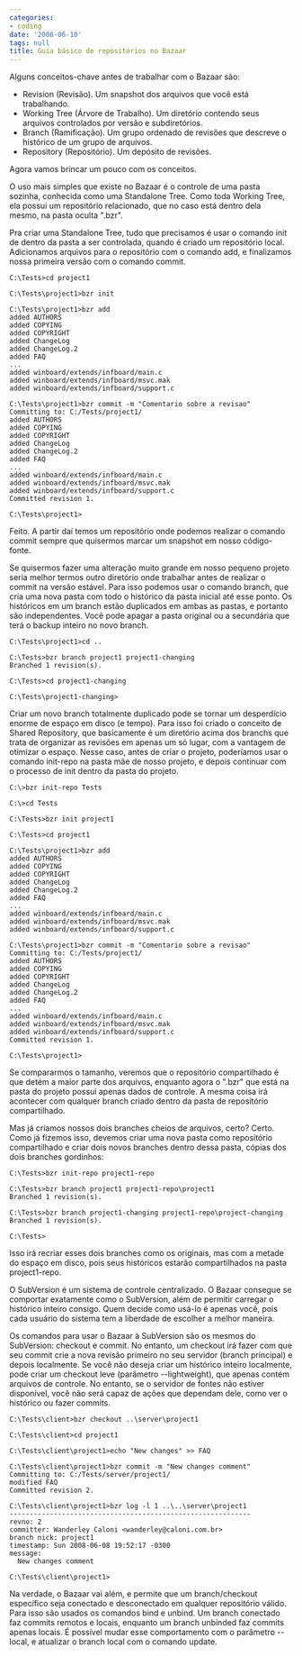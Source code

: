 ```yaml
---
categories:
- coding
date: '2008-06-10'
tags: null
title: Guia básico de repositórios no Bazaar
---
```


Alguns conceitos-chave antes de trabalhar com o Bazaar são:

 - Revision (Revisão). Um snapshot dos arquivos que você está trabalhando.
 - Working Tree (Árvore de Trabalho). Um diretório contendo seus arquivos controlados por versão e subdiretórios.
 - Branch (Ramificação). Um grupo ordenado de revisões que descreve o histórico de um grupo de arquivos.
 - Repository (Repositório). Um depósito de revisões.

Agora vamos brincar um pouco com os conceitos.

O uso mais simples que existe no Bazaar é o controle de uma pasta sozinha, conhecida como uma Standalone Tree. Como toda Working Tree, ela possui um repositório relacionado, que no caso está dentro dela mesmo, na pasta oculta ".bzr".

Pra criar uma Standalone Tree, tudo que precisamos é usar o comando init de dentro da pasta a ser controlada, quando é criado um repositório local. Adicionamos arquivos para o repositório com o comando add, e finalizamos nossa primeira versão com o comando commit.

    C:\Tests>cd project1
    
    C:\Tests\project1>bzr init
    
    C:\Tests\project1>bzr add
    added AUTHORS
    added COPYING
    added COPYRIGHT
    added ChangeLog
    added ChangeLog.2
    added FAQ
    ...
    added winboard/extends/infboard/main.c
    added winboard/extends/infboard/msvc.mak
    added winboard/extends/infboard/support.c
    
    C:\Tests\project1>bzr commit -m "Comentario sobre a revisao"
    Committing to: C:/Tests/project1/
    added AUTHORS
    added COPYING
    added COPYRIGHT
    added ChangeLog
    added ChangeLog.2
    added FAQ
    ...
    added winboard/extends/infboard/main.c
    added winboard/extends/infboard/msvc.mak
    added winboard/extends/infboard/support.c
    Committed revision 1.
    
    C:\Tests\project1>

Feito. A partir daí temos um repositório onde podemos realizar o comando commit sempre que quisermos marcar um snapshot em nosso código-fonte.

Se quisermos fazer uma alteração muito grande em nosso pequeno projeto seria melhor termos outro diretório onde trabalhar antes de realizar o commit na versão estável. Para isso podemos usar o comando branch, que cria uma nova pasta com todo o histórico da pasta inicial até esse ponto. Os históricos em um branch estão duplicados em ambas as pastas, e portanto são independentes. Você pode apagar a pasta original ou a secundária que terá o backup inteiro no novo branch.

    C:\Tests\project1>cd ..
    
    C:\Tests>bzr branch project1 project1-changing
    Branched 1 revision(s).
    
    C:\Tests>cd project1-changing
    
    C:\Tests\project1-changing>

Criar um novo branch totalmente duplicado pode se tornar um desperdício enorme de espaço em disco (e tempo). Para isso foi criado o conceito de Shared Repository, que basicamente é um diretório acima dos branchs que trata de organizar as revisões em apenas um só lugar, com a vantagem de otimizar o espaço. Nesse caso, antes de criar o projeto, poderíamos usar o comando init-repo na pasta mãe de nosso projeto, e depois continuar com o processo de init dentro da pasta do projeto.

    C:\>bzr init-repo Tests
    
    C:\>cd Tests
    
    C:\Tests>bzr init project1

    C:\Tests>cd project1

    C:\Tests\project1>bzr add
    added AUTHORS
    added COPYING
    added COPYRIGHT
    added ChangeLog
    added ChangeLog.2
    added FAQ
    ...
    added winboard/extends/infboard/main.c
    added winboard/extends/infboard/msvc.mak
    added winboard/extends/infboard/support.c
    
    C:\Tests\project1>bzr commit -m "Comentario sobre a revisao"
    Committing to: C:/Tests/project1/
    added AUTHORS
    added COPYING
    added COPYRIGHT
    added ChangeLog
    added ChangeLog.2
    added FAQ
    ...
    added winboard/extends/infboard/main.c
    added winboard/extends/infboard/msvc.mak
    added winboard/extends/infboard/support.c
    Committed revision 1.

    C:\Tests\project1>

Se compararmos o tamanho, veremos que o repositório compartilhado é que detém a maior parte dos arquivos, enquanto agora o ".bzr" que está na pasta do projeto possui apenas dados de controle. A mesma coisa irá acontecer com qualquer branch criado dentro da pasta de repositório compartilhado.

Mas já criamos nossos dois branches cheios de arquivos, certo? Certo. Como já fizemos isso, devemos criar uma nova pasta como repositório compartilhado e criar dois novos branches dentro dessa pasta, cópias dos dois branches gordinhos:

    C:\Tests>bzr init-repo project1-repo
    
    C:\Tests>bzr branch project1 project1-repo\project1
    Branched 1 revision(s).
    
    C:\Tests>bzr branch project1-changing project1-repo\project-changing
    Branched 1 revision(s).
    
    C:\Tests>

Isso irá recriar esses dois branches como os originais, mas com a metade do espaço em disco, pois seus históricos estarão compartilhados na pasta project1-repo.

O SubVersion é um sistema de controle centralizado. O Bazaar consegue se comportar exatamente como o SubVersion, além de permitir carregar o histórico inteiro consigo. Quem decide como usá-lo é apenas você, pois cada usuário do sistema tem a liberdade de escolher a melhor maneira.

Os comandos para usar o Bazaar à SubVersion são os mesmos do SubVersion: checkout e commit. No entanto, um checkout irá fazer com que seu commit crie a nova revisão primeiro no seu servidor (branch principal) e depois localmente. Se você não deseja criar um histórico inteiro localmente, pode criar um checkout leve (parâmetro --lightweight), que apenas contém arquivos de controle. No entanto, se o servidor de fontes não estiver disponível, você não será capaz de ações que dependam dele, como ver o histórico ou fazer commits.

    C:\Tests\client>bzr checkout ..\server\project1
    
    C:\Tests\client>cd project1
    
    C:\Tests\client\project1>echo "New changes" >> FAQ
    
    C:\Tests\client\project1>bzr commit -m "New changes comment"
    Committing to: C:/Tests/server/project1/
    modified FAQ
    Committed revision 2.
    
    C:\Tests\client\project1>bzr log -l 1 ..\..\server\project1
    ------------------------------------------------------------
    revno: 2
    committer: Wanderley Caloni <wanderley@caloni.com.br>
    branch nick: project1
    timestamp: Sun 2008-06-08 19:52:17 -0300
    message:
      New changes comment
    
    C:\Tests\client\project1>

Na verdade, o Bazaar vai além, e permite que um branch/checkout específico seja conectado e desconectado em qualquer repositório válido. Para isso são usados os comandos bind e unbind. Um branch conectado faz commits remotos e locais, enquanto um branch unbinded faz commits apenas locais. É possível mudar esse comportamento com o parâmetro --local, e atualizar o branch local com o comando update.
